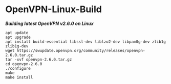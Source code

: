 # OpenVPN-Linux-Build

***Building latest OpenVPN v2.6.0 on Linux***
```
apt update
apt upgrade
apt install build-essential libssl-dev liblzo2-dev libpam0g-dev zlib1g zlib1g-dev
wget https://swupdate.openvpn.org/community/releases/openvpn-2.6.0.tar.gz
tar -xvf openvpn-2.6.0.tar.gz
cd openvpn-2.6.0
./configure
make
make install
```

